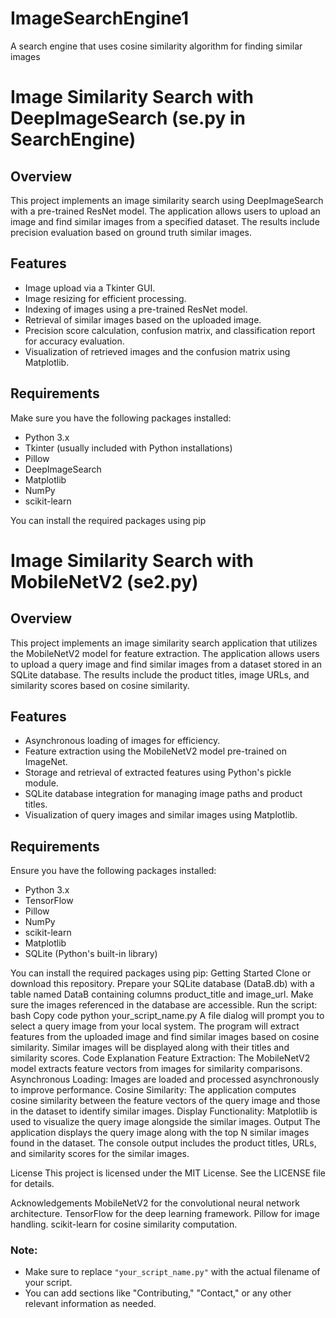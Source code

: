 # ImageSearchEngine1
 A search engine that uses cosine similarity algorithm for finding similar images
 # Image Similarity Search with DeepImageSearch (se.py in SearchEngine)

## Overview

This project implements an image similarity search using DeepImageSearch with a pre-trained ResNet model. The application allows users to upload an image and find similar images from a specified dataset. The results include precision evaluation based on ground truth similar images.

## Features

- Image upload via a Tkinter GUI.
- Image resizing for efficient processing.
- Indexing of images using a pre-trained ResNet model.
- Retrieval of similar images based on the uploaded image.
- Precision score calculation, confusion matrix, and classification report for accuracy evaluation.
- Visualization of retrieved images and the confusion matrix using Matplotlib.

## Requirements

Make sure you have the following packages installed:

- Python 3.x
- Tkinter (usually included with Python installations)
- Pillow
- DeepImageSearch
- Matplotlib
- NumPy
- scikit-learn

You can install the required packages using pip

# Image Similarity Search with MobileNetV2 (se2.py)

## Overview

This project implements an image similarity search application that utilizes the MobileNetV2 model for feature extraction. The application allows users to upload a query image and find similar images from a dataset stored in an SQLite database. The results include the product titles, image URLs, and similarity scores based on cosine similarity.

## Features

- Asynchronous loading of images for efficiency.
- Feature extraction using the MobileNetV2 model pre-trained on ImageNet.
- Storage and retrieval of extracted features using Python's pickle module.
- SQLite database integration for managing image paths and product titles.
- Visualization of query images and similar images using Matplotlib.

## Requirements

Ensure you have the following packages installed:

- Python 3.x
- TensorFlow
- Pillow
- NumPy
- scikit-learn
- Matplotlib
- SQLite (Python's built-in library)

You can install the required packages using pip:
Getting Started
Clone or download this repository.
Prepare your SQLite database (DataB.db) with a table named DataB containing columns product_title and image_url.
Make sure the images referenced in the database are accessible.
Run the script:
bash
Copy code
python your_script_name.py
A file dialog will prompt you to select a query image from your local system.
The program will extract features from the uploaded image and find similar images based on cosine similarity.
Similar images will be displayed along with their titles and similarity scores.
Code Explanation
Feature Extraction: The MobileNetV2 model extracts feature vectors from images for similarity comparisons.
Asynchronous Loading: Images are loaded and processed asynchronously to improve performance.
Cosine Similarity: The application computes cosine similarity between the feature vectors of the query image and those in the dataset to identify similar images.
Display Functionality: Matplotlib is used to visualize the query image alongside the similar images.
Output
The application displays the query image along with the top N similar images found in the dataset. The console output includes the product titles, URLs, and similarity scores for the similar images.

License
This project is licensed under the MIT License. See the LICENSE file for details.

Acknowledgements
MobileNetV2 for the convolutional neural network architecture.
TensorFlow for the deep learning framework.
Pillow for image handling.
scikit-learn for cosine similarity computation.


### Note:
- Make sure to replace `"your_script_name.py"` with the actual filename of your script.
- You can add sections like "Contributing," "Contact," or any other relevant information as needed.



